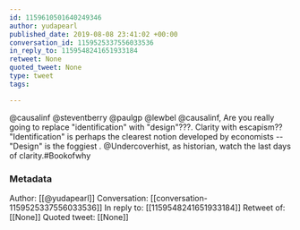 ```yaml
---
id: 1159610501640249346
author: yudapearl
published_date: 2019-08-08 23:41:02 +00:00
conversation_id: 1159525337556033536
in_reply_to: 1159548241651933184
retweet: None
quoted_tweet: None
type: tweet
tags:

---
```


@causalinf @steventberry @paulgp @lewbel @causalinf, Are you really going to replace "identification" with "design"???. Clarity with escapism?? "Identification" is perhaps the clearest notion developed by economists --"Design" is the foggiest .  @Undercoverhist, as historian, watch the last days of clarity.#Bookofwhy

### Metadata

Author: [[@yudapearl]]
Conversation: [[conversation-1159525337556033536]]
In reply to: [[1159548241651933184]]
Retweet of: [[None]]
Quoted tweet: [[None]]
